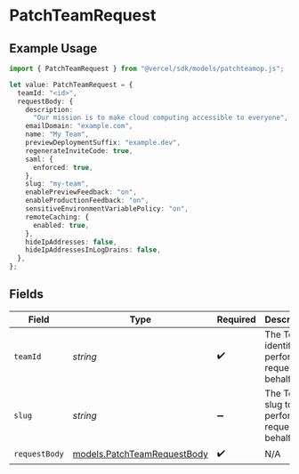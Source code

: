 # PatchTeamRequest

## Example Usage

```typescript
import { PatchTeamRequest } from "@vercel/sdk/models/patchteamop.js";

let value: PatchTeamRequest = {
  teamId: "<id>",
  requestBody: {
    description:
      "Our mission is to make cloud computing accessible to everyone",
    emailDomain: "example.com",
    name: "My Team",
    previewDeploymentSuffix: "example.dev",
    regenerateInviteCode: true,
    saml: {
      enforced: true,
    },
    slug: "my-team",
    enablePreviewFeedback: "on",
    enableProductionFeedback: "on",
    sensitiveEnvironmentVariablePolicy: "on",
    remoteCaching: {
      enabled: true,
    },
    hideIpAddresses: false,
    hideIpAddressesInLogDrains: false,
  },
};
```

## Fields

| Field                                                            | Type                                                             | Required                                                         | Description                                                      |
| ---------------------------------------------------------------- | ---------------------------------------------------------------- | ---------------------------------------------------------------- | ---------------------------------------------------------------- |
| `teamId`                                                         | *string*                                                         | :heavy_check_mark:                                               | The Team identifier to perform the request on behalf of.         |
| `slug`                                                           | *string*                                                         | :heavy_minus_sign:                                               | The Team slug to perform the request on behalf of.               |
| `requestBody`                                                    | [models.PatchTeamRequestBody](../models/patchteamrequestbody.md) | :heavy_check_mark:                                               | N/A                                                              |